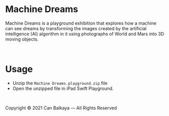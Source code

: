 # Machine Dreams
Machine Dreams is a playground exhibition that explores how a machine can see dreams by transforming the images created by the artificial intelligence (AI) algorithm in it using photographs of World and Mars into 3D moving objects.

&nbsp;

# Usage
* Unzip the `Machine Dreams.playground.zip` file
* Open the unzipped file in iPad Swift Playground.

&nbsp;

Copyright © 2021 Can Balkaya — All Rights Reserved
